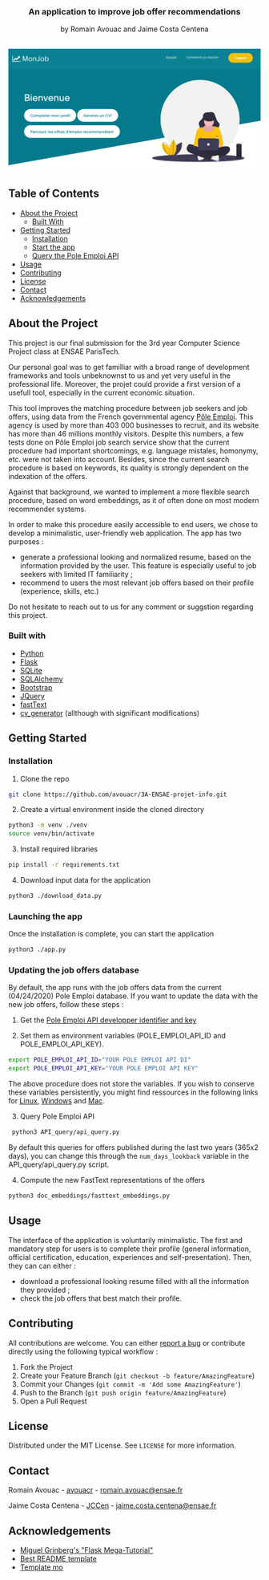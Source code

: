 <!-- PROJECT LOGO -->
<br />
<p align="center">

  <h3 align="center">An application to improve job offer recommendations</h3>

  <p align="center">
    by Romain Avouac and Jaime Costa Centena
  <br /><br />
  </p>
</p>

![Application interface](https://raw.githubusercontent.com/avouacr/3A-ENSAE-projet-info/master/images_readme/main.png "Application interface")

<!-- TABLE OF CONTENTS -->
## Table of Contents

* [About the Project](#about-the-project)
  * [Built With](#built-with)
* [Getting Started](#getting-started)
  * [Installation](#installation)
  * [Start the app](#start-app)
  * [Query the Pole Emploi API](#query-api)
* [Usage](#usage)
* [Contributing](#contributing)
* [License](#license)
* [Contact](#contact)
* [Acknowledgements](#acknowledgements)



<!-- ABOUT THE PROJECT -->
## About the Project
This project is our final submission for the 3rd year Computer Science Project class at ENSAE ParisTech. 

Our personal goal was to get familliar with a broad range of development frameworks and tools unbeknownst to us and yet very useful in the professional life. Moreover, the projet could provide a first version of a usefull tool, especially in the current economic situation.

This tool improves the matching procedure between job seekers and job offers, using data from the French governmental agency [Pôle Emploi](https://en.wikipedia.org/wiki/P%C3%B4le_emploi). This agency is used by more than 403 000 businesses to recruit, and its website has more than 46 millions monthly visitors. Despite this numbers, a few tests done on Pôle Emploi job search service show that the current procedure had important shortcomings, e.g. language mistales, homonymy, etc. were not taken into account. Besides, since the current search procedure is based on keywords, its quality is strongly dependent on the indexation of the offers.

Against that background, we wanted to implement a more flexible search procedure, based on word embeddings, as it of often done on most modern recommender systems.

In order to make this procedure easily accessible to end users, we chose to develop a minimalistic, user-friendly web application. The app has two purposes :
- generate a professional looking and normalized resume, based on the information provided by the user. This feature is especially useful to job seekers with limited IT familiarity ;
- recommend to users the most relevant job offers based on their profile (experience, skills, etc.)

Do not hesitate to reach out to us for any comment or suggstion regarding this project.

### Built with

* [Python](https://python.org)
* [Flask](https://flask.palletsprojects.com/en/1.1.x/)
* [SQLite](https://www.sqlite.org/index.html)
* [SQLAlchemy](https://www.sqlalchemy.org/)
* [Bootstrap](https://getbootstrap.com)
* [JQuery](https://jquery.com)
* [fastText](https://github.com/facebookresearch/fastText/tree/master/python)
* [cv_generator](https://github.com/davidalvarezdlt/) (allthough with significant modifications)




<!-- GETTING STARTED -->
## Getting Started

### Installation

1. Clone the repo
```sh
git clone https://github.com/avouacr/3A-ENSAE-projet-info.git
```
2. Create a virtual environment inside the cloned directory
```sh
python3 -m venv ./venv
source venv/bin/activate
```
3. Install required libraries
```sh
pip install -r requirements.txt
```
4. Download input data for the application
```sh
python3 ./download_data.py
```

### Launching the app

Once the installation is complete, you can start the application
```sh
python3 ./app.py
```

### Updating the job offers database

By default, the app runs with the job offers data from the current (04/24/2020) Pole Emploi database. If you want to update the data with the new job offers, follow these steps :

1. Get  the [Pole Emploi API developper identifier and key](https://www.emploi-store-dev.fr/portail-developpeur-cms/home/catalogue-des-api/documentation-des-api/souscrire-api.html;JSESSIONID_JAHIA=C8EFB919489B2A8430C18600687F35E6)

2. Set them as environment variables (POLE_EMPLOI_API_ID and POLE_EMPLOI_API_KEY).

```sh
export POLE_EMPLOI_API_ID="YOUR POLE EMPLOI API DI"
export POLE_EMPLOI_API_KEY="YOUR POLE EMPLOI API KEY"
```

The above procedure does not store the variables. If you wish to conserve these variables persistently, you might find ressources in the following links for [Linux](https://unix.stackexchange.com/questions/117467/how-to-permanently-set-environmental-variables), [Windows](https://www.computerhope.com/issues/ch000549.htm) and [Mac](https://medium.com/@youngstone89/setting-up-environment-variables-in-mac-os-28e5941c771c).


3. Query Pole Emploi API
```sh
 python3 API_query/api_query.py
```
By default this queries for offers published during the last two years (365x2 days), you can change this through the ```num_days_lookback``` variable in the API_query/api_query.py script.

4. Compute the new FastText representations of the offers 
```sh
python3 doc_embeddings/fasttext_embeddings.py
```


<!-- USAGE -->
## Usage

The interface of the application is voluntarily minimalistic. The first and mandatory step for users is to complete their profile (general information, official certification, education, experiences and self-presentation). Then, they can can either :
- download a professional looking resume filled with all the information they provided ;
- check the job offers that best match their profile.


<!-- CONTRIBUTING -->
## Contributing

All contributions are welcome. You can either [report a bug](https://github.com/avouacr/3A-ENSAE-projet-info/issues) or contribute directly using the following typical workflow :


1. Fork the Project
2. Create your Feature Branch (`git checkout -b feature/AmazingFeature`)
3. Commit your Changes (`git commit -m 'Add some AmazingFeature'`)
4. Push to the Branch (`git push origin feature/AmazingFeature`)
5. Open a Pull Request



<!-- LICENSE -->
## License

Distributed under the MIT License. See `LICENSE` for more information.



<!-- CONTACT -->
## Contact

Romain Avouac - [avouacr](https://github.com/avouacr) - romain.avouac@ensae.fr

Jaime Costa Centena - [JCCen](https://github.com/JCCen) - jaime.costa.centena@ensae.fr 


<!-- ACKNOWLEDGEMENTS -->
## Acknowledgements
* [Miguel Grinberg's "Flask Mega-Tutorial"](https://blog.miguelgrinberg.com/post/the-flask-mega-tutorial-part-i-hello-world)
* [Best README template](https://github.com/othneildrew/Best-README-Template)
* [Template mo](templatemo.com/)

